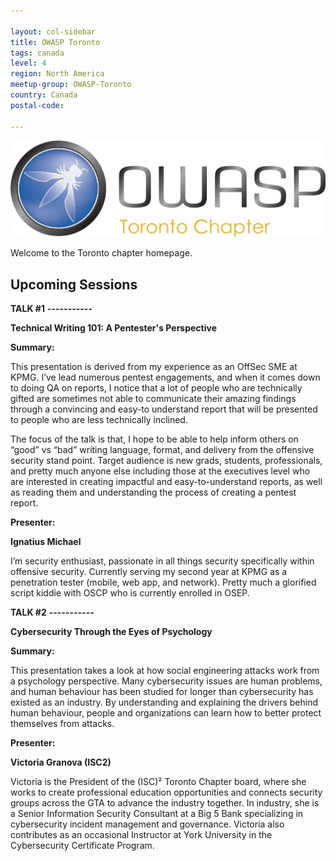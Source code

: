 ```yaml
---

layout: col-sidebar
title: OWASP Toronto
tags: canada
level: 4
region: North America
meetup-group: OWASP-Toronto
country: Canada
postal-code: 

---
```


![Toronto Chapter Logo](assets/images/OWASPTorontoChapterLogo.jpg)

Welcome to the Toronto chapter homepage.


Upcoming Sessions
-----------------

**TALK #1**
**-----------**

**Technical Writing 101: A Pentester's Perspective**

**Summary:**

This presentation is derived from my experience as an OffSec SME at KPMG. I’ve lead numerous pentest engagements, and when it comes down to doing QA on reports, I notice that a lot of people who are technically gifted are sometimes not able to communicate their amazing findings through a convincing and easy-to understand report that will be presented to people who are less technically inclined.

The focus of the talk is that, I hope to be able to help inform others on “good” vs “bad” writing language, format, and delivery from the offensive security stand point. Target audience is new grads, students, professionals, and pretty much anyone else including those at the executives level who are interested in creating impactful and easy-to-understand reports, as well as reading them and understanding the process of creating a pentest report.

**Presenter:**

**Ignatius Michael**

I’m security enthusiast, passionate in all things security specifically within offensive security. Currently serving my second year at KPMG as a penetration tester (mobile, web app, and network). Pretty much a glorified script kiddie with OSCP who is currently enrolled in OSEP.


**TALK #2**
**-----------**

**Cybersecurity Through the Eyes of Psychology**

**Summary:**

This presentation takes a look at how social engineering attacks work from a psychology perspective. Many cybersecurity issues are human problems, and human behaviour has been studied for longer than cybersecurity has existed as an industry. By understanding and explaining the drivers behind human behaviour, people and organizations can learn how to better protect themselves from attacks.

**Presenter:**

**Victoria Granova (ISC2)**

Victoria is the President of the (ISC)² Toronto Chapter board, where she works to create professional education opportunities and connects security groups across the GTA to advance the industry together. In industry, she is a Senior Information Security Consultant at a Big 5 Bank specializing in cybersecurity incident management and governance. Victoria also contributes as an occasional Instructor at York University in the Cybersecurity Certificate Program.
